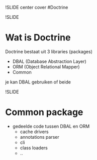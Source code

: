 !SLIDE center cover
#Doctrine

!SLIDE
# Wat is Doctrine
Doctrine bestaat uit 3 libraries (packages)

* DBAL (Database Abstraction Layer)
* ORM (Object Relational Mapper)
* Common

je kan DBAL gebruiken of beide

!SLIDE
# Common package
* gedeelde code tussen DBAL en ORM
    * cache drivers
    * annotations parser
    * cli
    * class loaders
    * ..
